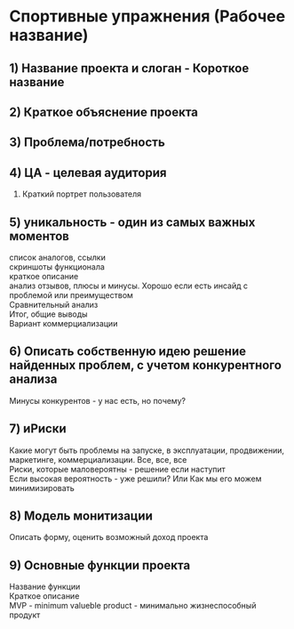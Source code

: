 # Спортивные упражнения (Рабочее название)
## 1) Название проекта и слоган - Короткое название
## 2) Краткое объяснение проекта
## 3) Проблема/потребность
## 4) ЦА - целевая аудитория
 1. Краткий портрет пользователя 
## 5) уникальность - один из самых важных моментов
 список аналогов, ссылки  
 скриншоты функционала  
 краткое описание  
 анализ отзывов, плюсы и минусы. Хорошо если есть инсайд с проблемой или преимуществом  
 Сравнительный анализ  
 Итог, общие выводы  
 Вариант коммерциализации  
## 6) Описать собственную идею решение найденных проблем, с учетом конкурентного анализа
 Минусы конкурентов - у нас есть, но почему? 
## 7) иРиски
 Какие могут быть проблемы на запуске, в эксплуатации, продвижении, маркетинге, коммерциализации. Все, все, все  
 Риски, которые маловероятны - решение если наступит  
 Если высокая вероятность - уже решили? Или Как мы его можем минимизировать  
## 8) Модель монитизации
 Описать форму, оценить возможный доход проекта
## 9) Основные функции проекта
 Название функции  
 Краткое описание  
 MVP - minimum valueble product - минимально жизнеспособный продукт
